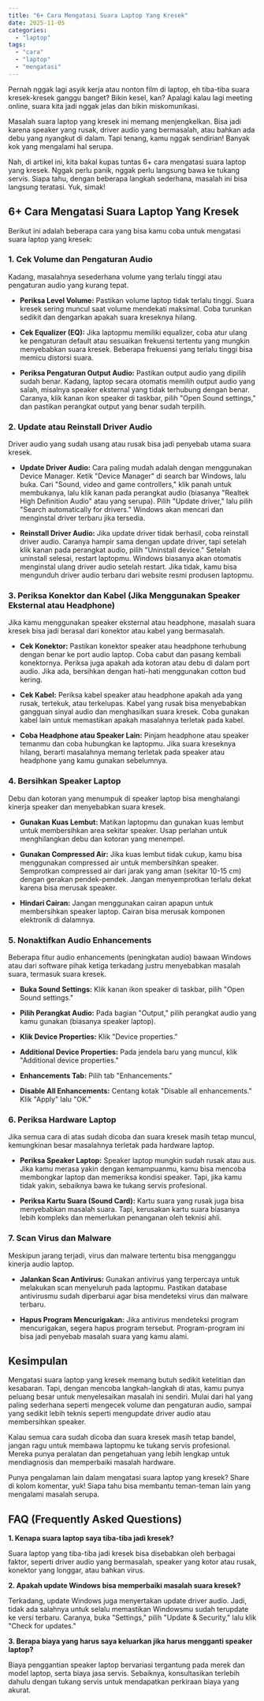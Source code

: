 ```yaml
---
title: "6+ Cara Mengatasi Suara Laptop Yang Kresek"
date: 2025-11-05
categories: 
  - "laptop"
tags: 
  - "cara"
  - "laptop"
  - "mengatasi"
---
```


Pernah nggak lagi asyik kerja atau nonton film di laptop, eh tiba-tiba suara kresek-kresek ganggu banget? Bikin kesel, kan? Apalagi kalau lagi meeting online, suara kita jadi nggak jelas dan bikin miskomunikasi.

Masalah suara laptop yang kresek ini memang menjengkelkan. Bisa jadi karena speaker yang rusak, driver audio yang bermasalah, atau bahkan ada debu yang nyangkut di dalam. Tapi tenang, kamu nggak sendirian! Banyak kok yang mengalami hal serupa.

Nah, di artikel ini, kita bakal kupas tuntas 6+ cara mengatasi suara laptop yang kresek. Nggak perlu panik, nggak perlu langsung bawa ke tukang servis. Siapa tahu, dengan beberapa langkah sederhana, masalah ini bisa langsung teratasi. Yuk, simak!

## 6+ Cara Mengatasi Suara Laptop Yang Kresek

Berikut ini adalah beberapa cara yang bisa kamu coba untuk mengatasi suara laptop yang kresek:

### 1\. Cek Volume dan Pengaturan Audio

Kadang, masalahnya sesederhana volume yang terlalu tinggi atau pengaturan audio yang kurang tepat.

- **Periksa Level Volume:** Pastikan volume laptop tidak terlalu tinggi. Suara kresek sering muncul saat volume mendekati maksimal. Coba turunkan sedikit dan dengarkan apakah suara kreseknya hilang.
    
- **Cek Equalizer (EQ):** Jika laptopmu memiliki equalizer, coba atur ulang ke pengaturan default atau sesuaikan frekuensi tertentu yang mungkin menyebabkan suara kresek. Beberapa frekuensi yang terlalu tinggi bisa memicu distorsi suara.
    
- **Periksa Pengaturan Output Audio:** Pastikan output audio yang dipilih sudah benar. Kadang, laptop secara otomatis memilih output audio yang salah, misalnya speaker eksternal yang tidak terhubung dengan benar. Caranya, klik kanan ikon speaker di taskbar, pilih "Open Sound settings," dan pastikan perangkat output yang benar sudah terpilih.
    

### 2\. Update atau Reinstall Driver Audio

Driver audio yang sudah usang atau rusak bisa jadi penyebab utama suara kresek.

- **Update Driver Audio:** Cara paling mudah adalah dengan menggunakan Device Manager. Ketik "Device Manager" di search bar Windows, lalu buka. Cari "Sound, video and game controllers," klik panah untuk membukanya, lalu klik kanan pada perangkat audio (biasanya "Realtek High Definition Audio" atau yang serupa). Pilih "Update driver," lalu pilih "Search automatically for drivers." Windows akan mencari dan menginstal driver terbaru jika tersedia.
    
- **Reinstall Driver Audio:** Jika update driver tidak berhasil, coba reinstall driver audio. Caranya hampir sama dengan update driver, tapi setelah klik kanan pada perangkat audio, pilih "Uninstall device." Setelah uninstall selesai, restart laptopmu. Windows biasanya akan otomatis menginstal ulang driver audio setelah restart. Jika tidak, kamu bisa mengunduh driver audio terbaru dari website resmi produsen laptopmu.
    

### 3\. Periksa Konektor dan Kabel (Jika Menggunakan Speaker Eksternal atau Headphone)

Jika kamu menggunakan speaker eksternal atau headphone, masalah suara kresek bisa jadi berasal dari konektor atau kabel yang bermasalah.

- **Cek Konektor:** Pastikan konektor speaker atau headphone terhubung dengan benar ke port audio laptop. Coba cabut dan pasang kembali konektornya. Periksa juga apakah ada kotoran atau debu di dalam port audio. Jika ada, bersihkan dengan hati-hati menggunakan cotton bud kering.
    
- **Cek Kabel:** Periksa kabel speaker atau headphone apakah ada yang rusak, tertekuk, atau terkelupas. Kabel yang rusak bisa menyebabkan gangguan sinyal audio dan menghasilkan suara kresek. Coba gunakan kabel lain untuk memastikan apakah masalahnya terletak pada kabel.
    
- **Coba Headphone atau Speaker Lain:** Pinjam headphone atau speaker temanmu dan coba hubungkan ke laptopmu. Jika suara kreseknya hilang, berarti masalahnya memang terletak pada speaker atau headphone yang kamu gunakan sebelumnya.
    

### 4\. Bersihkan Speaker Laptop

Debu dan kotoran yang menumpuk di speaker laptop bisa menghalangi kinerja speaker dan menyebabkan suara kresek.

- **Gunakan Kuas Lembut:** Matikan laptopmu dan gunakan kuas lembut untuk membersihkan area sekitar speaker. Usap perlahan untuk menghilangkan debu dan kotoran yang menempel.
    
- **Gunakan Compressed Air:** Jika kuas lembut tidak cukup, kamu bisa menggunakan compressed air untuk membersihkan speaker. Semprotkan compressed air dari jarak yang aman (sekitar 10-15 cm) dengan gerakan pendek-pendek. Jangan menyemprotkan terlalu dekat karena bisa merusak speaker.
    
- **Hindari Cairan:** Jangan menggunakan cairan apapun untuk membersihkan speaker laptop. Cairan bisa merusak komponen elektronik di dalamnya.
    

### 5\. Nonaktifkan Audio Enhancements

Beberapa fitur audio enhancements (peningkatan audio) bawaan Windows atau dari software pihak ketiga terkadang justru menyebabkan masalah suara, termasuk suara kresek.

- **Buka Sound Settings:** Klik kanan ikon speaker di taskbar, pilih "Open Sound settings."
    
- **Pilih Perangkat Audio:** Pada bagian "Output," pilih perangkat audio yang kamu gunakan (biasanya speaker laptop).
    
- **Klik Device Properties:** Klik "Device properties."
    
- **Additional Device Properties:** Pada jendela baru yang muncul, klik "Additional device properties."
    
- **Enhancements Tab:** Pilih tab "Enhancements."
    
- **Disable All Enhancements:** Centang kotak "Disable all enhancements." Klik "Apply" lalu "OK."
    

### 6\. Periksa Hardware Laptop

Jika semua cara di atas sudah dicoba dan suara kresek masih tetap muncul, kemungkinan besar masalahnya terletak pada hardware laptop.

- **Periksa Speaker Laptop:** Speaker laptop mungkin sudah rusak atau aus. Jika kamu merasa yakin dengan kemampuanmu, kamu bisa mencoba membongkar laptop dan memeriksa kondisi speaker. Tapi, jika kamu tidak yakin, sebaiknya bawa ke tukang servis profesional.
    
- **Periksa Kartu Suara (Sound Card):** Kartu suara yang rusak juga bisa menyebabkan masalah suara. Tapi, kerusakan kartu suara biasanya lebih kompleks dan memerlukan penanganan oleh teknisi ahli.
    

### 7\. Scan Virus dan Malware

Meskipun jarang terjadi, virus dan malware tertentu bisa mengganggu kinerja audio laptop.

- **Jalankan Scan Antivirus:** Gunakan antivirus yang terpercaya untuk melakukan scan menyeluruh pada laptopmu. Pastikan database antivirusmu sudah diperbarui agar bisa mendeteksi virus dan malware terbaru.
    
- **Hapus Program Mencurigakan:** Jika antivirus mendeteksi program mencurigakan, segera hapus program tersebut. Program-program ini bisa jadi penyebab masalah suara yang kamu alami.
    

## Kesimpulan

Mengatasi suara laptop yang kresek memang butuh sedikit ketelitian dan kesabaran. Tapi, dengan mencoba langkah-langkah di atas, kamu punya peluang besar untuk menyelesaikan masalah ini sendiri. Mulai dari hal yang paling sederhana seperti mengecek volume dan pengaturan audio, sampai yang sedikit lebih teknis seperti mengupdate driver audio atau membersihkan speaker.

Kalau semua cara sudah dicoba dan suara kresek masih tetap bandel, jangan ragu untuk membawa laptopmu ke tukang servis profesional. Mereka punya peralatan dan pengetahuan yang lebih lengkap untuk mendiagnosis dan memperbaiki masalah hardware.

Punya pengalaman lain dalam mengatasi suara laptop yang kresek? Share di kolom komentar, yuk! Siapa tahu bisa membantu teman-teman lain yang mengalami masalah serupa.

## FAQ (Frequently Asked Questions)

**1\. Kenapa suara laptop saya tiba-tiba jadi kresek?**

Suara laptop yang tiba-tiba jadi kresek bisa disebabkan oleh berbagai faktor, seperti driver audio yang bermasalah, speaker yang kotor atau rusak, konektor yang longgar, atau bahkan virus.

**2\. Apakah update Windows bisa memperbaiki masalah suara kresek?**

Terkadang, update Windows juga menyertakan update driver audio. Jadi, tidak ada salahnya untuk selalu memastikan Windowsmu sudah terupdate ke versi terbaru. Caranya, buka "Settings," pilih "Update & Security," lalu klik "Check for updates."

**3\. Berapa biaya yang harus saya keluarkan jika harus mengganti speaker laptop?**

Biaya penggantian speaker laptop bervariasi tergantung pada merek dan model laptop, serta biaya jasa servis. Sebaiknya, konsultasikan terlebih dahulu dengan tukang servis untuk mendapatkan perkiraan biaya yang akurat.
